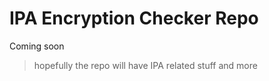 # IPA Encryption Checker Repo
Coming soon

> hopefully the repo will have IPA related stuff and more

